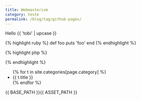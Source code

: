 ```yaml
---
title: Webmasterism
category: teste
permalink: /blog/tag/github-pages/
---
```


Hello {{ 'tobi' | upcase }}

{% highlight ruby %}
def foo
  puts 'foo'
end
{% endhighlight %}

{% highlight php %}
<?php
	echo "Teste";
?>
{% endhighlight %}

<ul>
{% for t in site.categories[page.category] %}
    <li>{{ t.title }}</li>
{% endfor %}
</ul>

{{ BASE_PATH }}{{ ASSET_PATH }}